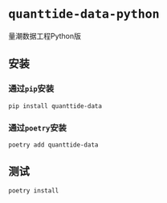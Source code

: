 # `quanttide-data-python`

量潮数据工程Python版

## 安装

### 通过`pip`安装

```shell
pip install quanttide-data
```

### 通过`poetry`安装

```shell
poetry add quanttide-data
```

## 测试

```shell
poetry install
```
